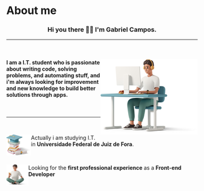 #   About me



<h3 align="center">Hi you there 👋🏻 I'm Gabriel Campos.</h3>

<hr>
<br>

<div>
<img align="right" src="./plus/me.png" alt="">
<h4 align="left" > I am a I.T. student who is passionate about writing code, solving problems, and automating stuff, and i'm always looking for improvement and new knowledge to build better solutions through apps.</h4>
</div>

<br>
<hr>
<br>

<div>

<img align="left" src="./plus/x.png" alt="" width="65px" height="55px"> <p>Actually i am studying I.T. in <b>Universidade Federal de Juiz de Fora</b>.</p>

<br>

<img align="left" src="./plus/xx.png" alt="" width="58px" height="55px"><p>Looking for the <b>first professional experience</b> as a <b>Front-end Developer</b></p>

</div>


<br>




